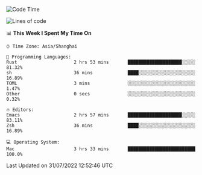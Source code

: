 <!--START_SECTION:waka-->
![Code Time](http://img.shields.io/badge/Code%20Time-751%20hrs%2026%20mins-blue)

![Lines of code](https://img.shields.io/badge/From%20Hello%20World%20I%27ve%20Written-22%20Thousand%20lines%20of%20code-blue)

📊 **This Week I Spent My Time On** 

```text
⌚︎ Time Zone: Asia/Shanghai

💬 Programming Languages: 
Rust                     2 hrs 53 mins       ████████████████████░░░░░   81.32% 
sh                       36 mins             ████░░░░░░░░░░░░░░░░░░░░░   16.89% 
TOML                     3 mins              ░░░░░░░░░░░░░░░░░░░░░░░░░   1.47% 
Other                    0 secs              ░░░░░░░░░░░░░░░░░░░░░░░░░   0.32%

🔥 Editors: 
Emacs                    2 hrs 57 mins       ████████████████████░░░░░   83.11% 
Zsh                      36 mins             ████░░░░░░░░░░░░░░░░░░░░░   16.89%

💻 Operating System: 
Mac                      3 hrs 33 mins       █████████████████████████   100.0%

```


 Last Updated on 31/07/2022 12:52:46 UTC
<!--END_SECTION:waka-->
